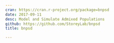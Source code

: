 ```yaml
---
cran: https://cran.r-project.org/package=bnpsd
date: 2017-09-11
desc: Model and Simulate Admixed Populations
github: https://github.com/StoreyLab/bnpsd
title: bnpsd

---
```

